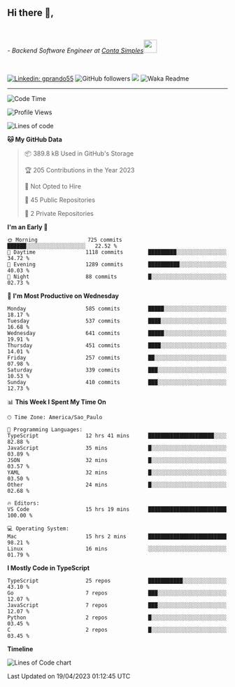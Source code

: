 <h2>Hi there  👋,</h2> </br>

<p><em>- Backend Software Engineer at <a href="https://contasimples.com">Conta Simples</a><img src="https://media.giphy.com/media/WUlplcMpOCEmTGBtBW/giphy.gif" width="30"> 
</em></p></br>


[![Linkedin: gprando55](https://img.shields.io/badge/-gprando55-blue?style=flat-square&logo=Linkedin&logoColor=white&link=https://www.linkedin.com/in/gprando55/)](https://www.linkedin.com/in/gprando55)
![GitHub followers](https://img.shields.io/github/followers/gprando55?label=Follow&style=social)
![](https://visitor-badge.glitch.me/badge?page_id=gprando55.gprando55)
![Waka Readme](https://github.com/gprando55/gprando55/workflows/Waka%20Readme/badge.svg)

---
<!--START_SECTION:waka-->
![Code Time](http://img.shields.io/badge/Code%20Time-2%2C329%20hrs%2046%20mins-blue)

![Profile Views](http://img.shields.io/badge/Profile%20Views-1-blue)

![Lines of code](https://img.shields.io/badge/From%20Hello%20World%20I%27ve%20Written-3.1%20million%20lines%20of%20code-blue)

**🐱 My GitHub Data** 

> 📦 389.8 kB Used in GitHub's Storage 
 > 
> 🏆 205 Contributions in the Year 2023
 > 
> 🚫 Not Opted to Hire
 > 
> 📜 45 Public Repositories 
 > 
> 🔑 2 Private Repositories 
 > 
**I'm an Early 🐤** 

```text
🌞 Morning                725 commits         ██████░░░░░░░░░░░░░░░░░░░   22.52 % 
🌆 Daytime                1118 commits        █████████░░░░░░░░░░░░░░░░   34.72 % 
🌃 Evening                1289 commits        ██████████░░░░░░░░░░░░░░░   40.03 % 
🌙 Night                  88 commits          █░░░░░░░░░░░░░░░░░░░░░░░░   02.73 % 
```
📅 **I'm Most Productive on Wednesday** 

```text
Monday                   585 commits         █████░░░░░░░░░░░░░░░░░░░░   18.17 % 
Tuesday                  537 commits         ████░░░░░░░░░░░░░░░░░░░░░   16.68 % 
Wednesday                641 commits         █████░░░░░░░░░░░░░░░░░░░░   19.91 % 
Thursday                 451 commits         ████░░░░░░░░░░░░░░░░░░░░░   14.01 % 
Friday                   257 commits         ██░░░░░░░░░░░░░░░░░░░░░░░   07.98 % 
Saturday                 339 commits         ███░░░░░░░░░░░░░░░░░░░░░░   10.53 % 
Sunday                   410 commits         ███░░░░░░░░░░░░░░░░░░░░░░   12.73 % 
```


📊 **This Week I Spent My Time On** 

```text
🕑︎ Time Zone: America/Sao_Paulo

💬 Programming Languages: 
TypeScript               12 hrs 41 mins      █████████████████████░░░░   82.88 % 
JavaScript               35 mins             █░░░░░░░░░░░░░░░░░░░░░░░░   03.89 % 
JSON                     32 mins             █░░░░░░░░░░░░░░░░░░░░░░░░   03.57 % 
YAML                     32 mins             █░░░░░░░░░░░░░░░░░░░░░░░░   03.50 % 
Other                    24 mins             █░░░░░░░░░░░░░░░░░░░░░░░░   02.68 % 

🔥 Editors: 
VS Code                  15 hrs 19 mins      █████████████████████████   100.00 % 

💻 Operating System: 
Mac                      15 hrs 2 mins       █████████████████████████   98.21 % 
Linux                    16 mins             ░░░░░░░░░░░░░░░░░░░░░░░░░   01.79 % 
```

**I Mostly Code in TypeScript** 

```text
TypeScript               25 repos            ███████████░░░░░░░░░░░░░░   43.10 % 
Go                       7 repos             ███░░░░░░░░░░░░░░░░░░░░░░   12.07 % 
JavaScript               7 repos             ███░░░░░░░░░░░░░░░░░░░░░░   12.07 % 
Python                   2 repos             █░░░░░░░░░░░░░░░░░░░░░░░░   03.45 % 
C                        2 repos             █░░░░░░░░░░░░░░░░░░░░░░░░   03.45 % 
```



**Timeline**

![Lines of Code chart](https://raw.githubusercontent.com/prandogabriel/prandogabriel/master/assets/bar_graph.png)


 Last Updated on 19/04/2023 01:12:45 UTC
<!--END_SECTION:waka-->
